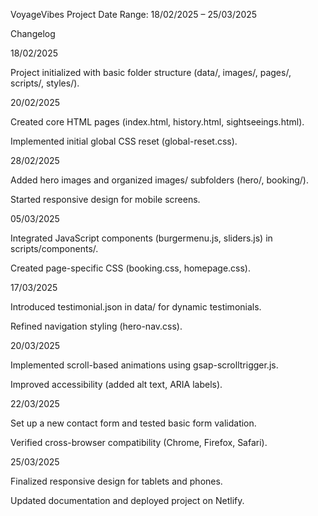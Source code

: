 VoyageVibes Project
Date Range: 18/02/2025 – 25/03/2025

Changelog

18/02/2025

Project initialized with basic folder structure (data/, images/, pages/, scripts/, styles/).

20/02/2025

Created core HTML pages (index.html, history.html, sightseeings.html).

Implemented initial global CSS reset (global-reset.css).

28/02/2025

Added hero images and organized images/ subfolders (hero/, booking/).

Started responsive design for mobile screens.

05/03/2025

Integrated JavaScript components (burgermenu.js, sliders.js) in scripts/components/.

Created page-specific CSS (booking.css, homepage.css).

17/03/2025

Introduced testimonial.json in data/ for dynamic testimonials.

Refined navigation styling (hero-nav.css).

20/03/2025

Implemented scroll-based animations using gsap-scrolltrigger.js.

Improved accessibility (added alt text, ARIA labels).

22/03/2025

Set up a new contact form and tested basic form validation.

Verified cross-browser compatibility (Chrome, Firefox, Safari).

25/03/2025

Finalized responsive design for tablets and phones.

Updated documentation and deployed project on Netlify.
